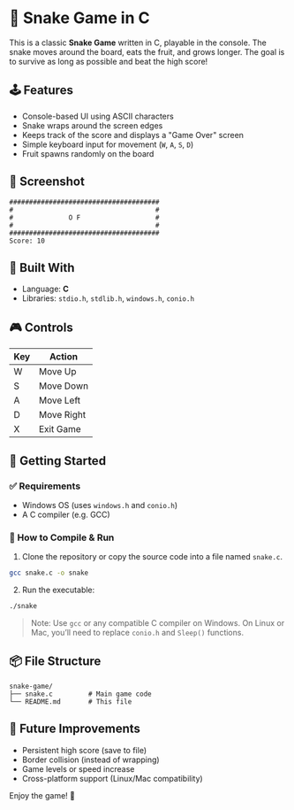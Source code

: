 # 🐍 Snake Game in C

This is a classic **Snake Game** written in C, playable in the console. The snake moves around the board, eats the fruit, and grows longer. The goal is to survive as long as possible and beat the high score!

## 🕹 Features

- Console-based UI using ASCII characters
- Snake wraps around the screen edges
- Keeps track of the score and displays a "Game Over" screen
- Simple keyboard input for movement (`W`, `A`, `S`, `D`)
- Fruit spawns randomly on the board

## 📸 Screenshot

```
######################################
#                                    #
#              O F                   #
#                                    #
######################################
Score: 10
```

## 🧱 Built With

- Language: **C**
- Libraries: `stdio.h`, `stdlib.h`, `windows.h`, `conio.h`

## 🎮 Controls

| Key | Action       |
|-----|--------------|
| W   | Move Up      |
| S   | Move Down    |
| A   | Move Left    |
| D   | Move Right   |
| X   | Exit Game    |

## 🚀 Getting Started

### ✅ Requirements

- Windows OS (uses `windows.h` and `conio.h`)
- A C compiler (e.g. GCC)

### 🔧 How to Compile & Run

1. Clone the repository or copy the source code into a file named `snake.c`.

```bash
gcc snake.c -o snake
```

2. Run the executable:

```bash
./snake
```

> Note: Use `gcc` or any compatible C compiler on Windows. On Linux or Mac, you’ll need to replace `conio.h` and `Sleep()` functions.

## 📦 File Structure

```
snake-game/
├── snake.c         # Main game code
└── README.md       # This file
```

## 🧠 Future Improvements

- Persistent high score (save to file)
- Border collision (instead of wrapping)
- Game levels or speed increase
- Cross-platform support (Linux/Mac compatibility)


Enjoy the game! 🎉
